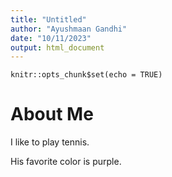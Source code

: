 ```yaml
---
title: "Untitled"
author: "Ayushmaan Gandhi"
date: "10/11/2023"
output: html_document
---
```


```{r setup, include=FALSE}
knitr::opts_chunk$set(echo = TRUE)
```

# About Me
I like to play tennis.

His favorite color is purple. 
